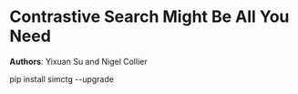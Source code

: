 # Contrastive Search Might Be All You Need
**Authors**: Yixuan Su and Nigel Collier



pip install simctg --upgrade
